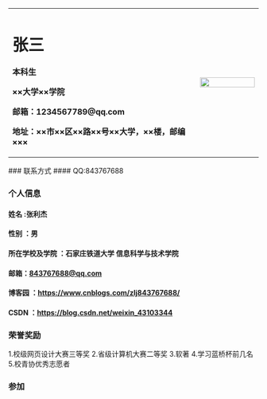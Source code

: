 <table border="0">
  <tr>
    <td width="75%">
      <h1>张三</h1>
      <p><b>本科生</b></p>
      <p><b>××大学××学院</b></p>
      <p><b>邮箱：1234567789@qq.com</b></p>
      <p><b>地址：××市××区××路××号××大学，××楼，邮编×××</b></p>
    </td>
    <td width="25%">
      <img src="/zhengjianzhao.jpg" width="100%">
    </td>
  </tr>
</table>
### 联系方式
#### QQ:843767688

### 个人信息
#### 姓名 :张利杰
#### 性别 ：男
#### 所在学校及学院 ：石家庄铁道大学 信息科学与技术学院
#### 邮箱：843767688@qq.com 
#### 博客园 ：https://www.cnblogs.com/zlj843767688/
#### CSDN ：https://blog.csdn.net/weixin_43103344

### 荣誉奖励
1.校级网页设计大赛三等奖
2.省级计算机大赛二等奖
3.软著
4.学习蓝桥杯前几名
5.校青协优秀志愿者
### 参加
 
